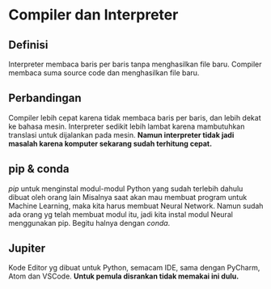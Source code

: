 # Compiler dan Interpreter

## Definisi

 Interpreter membaca baris per baris tanpa menghasilkan file baru.
 Compiler membaca suma source code dan menghasilkan file baru.

## Perbandingan

Compiler lebih cepat karena tidak membaca baris per baris, dan lebih dekat ke bahasa mesin.
Interpreter sedikit lebih lambat karena mambutuhkan translasi untuk dijalankan pada mesin.
**Namun interpreter tidak jadi masalah karena komputer sekarang sudah terhitung cepat.**

## pip & conda

*pip* untuk menginstal modul-modul Python yang sudah terlebih dahulu dibuat oleh orang lain
Misalnya saat akan mau membuat program untuk Machine Learning, maka kita harus membuat Neural Network. Namun sudah ada orang yg telah membuat modul itu, jadi kita instal modul Neural menggunakan pip.
Begitu halnya dengan *conda*.

## Jupiter

Kode Editor yg dibuat untuk Python, semacam IDE, sama dengan PyCharm, Atom dan VSCode.
**Untuk pemula disrankan tidak memakai ini dulu.**
